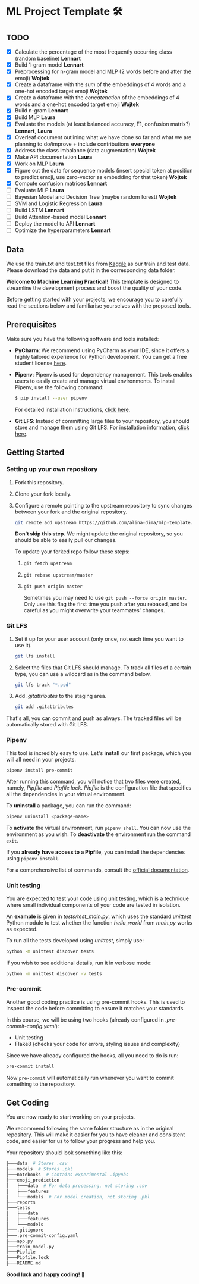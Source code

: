 # ML Project Template 🛠️

## TODO

- [X] Calculate the percentage of the most frequently occurring class (random baseline) __Lennart__
- [X] Build 1-gram model __Lennart__
- [X] Preprocessing for n-gram model and MLP (2 words before and after the emoji) __Wojtek__
- [X] Create a dataframe with the _sum_ of the embeddings of 4 words and a one-hot encoded target emoji __Wojtek__
- [X] Create a dataframe with the _concatenation_ of the embeddings of 4 words and a one-hot encoded target emoji  __Wojtek__
- [X] Build n-gram __Lennart__
- [X] Build MLP __Laura__
- [X] Evaluate the models (at least balanced accuracy, F1, confusion matrix?) __Lennart__, __Laura__
- [X] Overleaf document outlining what we have done so far and what we are planning to do/improve + include contributions __everyone__
- [x] Address the class imbalance (data augmentation) __Wojtek__
- [x] Make API documentation __Laura__
- [x] Work on MLP __Laura__
- [x] Figure out the data for sequence models (insert special token at position to predict emoji, use zero-vector as embedding for that token) __Wojtek__
- [x] Compute confusion matrices  __Lennart__
- [ ] Evaluate MLP  __Laura__
- [ ] Bayesian Model and Decision Tree (maybe random forest) __Wojtek__
- [ ] SVM and Logistic Regression __Laura__
- [ ] Build LSTM __Lennart__
- [ ] Build Attention-based model __Lennart__
- [ ] Deploy the model to API __Lennart__
- [ ] Optimize the hyperparameters __Lennart__

## Data
We use the train.txt and test.txt files from
[Kaggle](https://www.kaggle.com/datasets/rexhaif/emojifydata-en?select=train.txt) as our train and test data.
Please download the data and put it in the corresponding data folder.

**Welcome to Machine Learning Practical!** This template is designed to streamline the development process and boost the quality of your code.

Before getting started with your projects, we encourage you to carefully read the sections below and familiarise yourselves with the proposed tools.

## Prerequisites
Make sure you have the following software and tools installed:

- **PyCharm**: We recommend using PyCharm as your IDE, since it offers a highly tailored experience for Python development. You can get a free student license [here](https://www.jetbrains.com/community/education/#students/).

- **Pipenv**: Pipenv is used for dependency management. This tools enables users to easily create and manage virtual environments. To install Pipenv, use the following command:
    ```bash
    $ pip install --user pipenv
    ```
    For detailed installation instructions, [click here](https://pipenv.pypa.io/en/latest/installation.html).

- **Git LFS**: Instead of committing large files to your repository, you should store and manage them using Git LFS. For installation information, [click here](https://github.com/git-lfs/git-lfs?utm_source=gitlfs_site&utm_medium=installation_link&utm_campaign=gitlfs#installing).

## Getting Started
### Setting up your own repository
1. Fork this repository.
2. Clone your fork locally.
3. Configure a remote pointing to the upstream repository to sync changes between your fork and the original repository.
   ```bash
   git remote add upstream https://github.com/alina-dima/mlp-template.git
   ```
   **Don't skip this step.** We might update the original repository, so you should be able to easily pull our changes.
   
   To update your forked repo follow these steps:
   1. `git fetch upstream`
   2. `git rebase upstream/master`
   3. `git push origin master`
      
      Sometimes you may need to use `git push --force origin master`. Only use this flag the first time you push after you rebased, and be careful as you might overwrite your teammates' changes.
### Git LFS
1. Set it up for your user account (only once, not each time you want to use it).
    ```bash
    git lfs install
    ```
2. Select the files that Git LFS should manage. To track all files of a certain type, you can use a wildcard as in the command below.
    ```bash
   git lfs track "*.psd"
    ```
3. Add _.gitattributes_ to the staging area.
    ```bash
    git add .gitattributes
    ```
That's all, you can commit and push as always. The tracked files will be automatically stored with Git LFS.

### Pipenv
This tool is incredibly easy to use. Let's **install** our first package, which you will all need in your projects.

```bash
pipenv install pre-commit
```

After running this command, you will notice that two files were created, namely, _Pipfile_ and _Pipfile.lock_. _Pipfile_ is the configuration file that specifies all the dependencies in your virtual environment.

To **uninstall** a package, you can run the command:
```bash
pipenv uninstall <package-name>
```

To **activate** the virtual environment, run `pipenv shell`. You can now use the environment as you wish. To **deactivate** the environment run the command `exit`.

If you **already have access to a Pipfile**, you can install the dependencies using `pipenv install`.

For a comprehensive list of commands, consult the [official documentation](https://pipenv.pypa.io/en/latest/cli.html).

### Unit testing
You are expected to test your code using unit testing, which is a technique where small individual components of your code are tested in isolation.

An **example** is given in _tests/test_main.py_, which uses the standard _unittest_ Python module to test whether the function _hello_world_ from _main.py_ works as expected.

To run all the tests developed using _unittest_, simply use:
```bash
python -m unittest discover tests
```
If you wish to see additional details, run it in verbose mode:
```bash
python -m unittest discover -v tests
```

### Pre-commit
Another good coding practice is using pre-commit hooks. This is used to inspect the code before committing to ensure it matches your standards.

In this course, we will be using two hooks (already configured in _.pre-commit-config.yaml_):
- Unit testing
- Flake8 (checks your code for errors, styling issues and complexity)

Since we have already configured the hooks, all you need to do is run:
```bash
pre-commit install
```
Now `pre-commit` will automatically run whenever you want to commit something to the repository.

## Get Coding
You are now ready to start working on your projects.

We recommend following the same folder structure as in the original repository. This will make it easier for you to have cleaner and consistent code, and easier for us to follow your progress and help you.

Your repository should look something like this:
```bash
├───data  # Stores .csv
├───models  # Stores .pkl
├───notebooks  # Contains experimental .ipynbs
├───emoji_prediction
│   ├───data  # For data processing, not storing .csv
│   ├───features
│   └───models  # For model creation, not storing .pkl
├───reports
├───tests
│   ├───data
│   ├───features
│   └───models
├───.gitignore
├───.pre-commit-config.yaml
├───app.py
├───train_model.py
├───Pipfile
├───Pipfile.lock
├───README.md
```

**Good luck and happy coding! 🚀**
